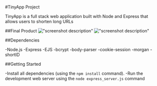 #TinyApp Project

TinyApp is a full stack web application built with Node and Express that allows
users to shorten long URLs

##Final Product !["screenshot description"](#) !["screenshot description"](#)

##Dependencies

-Node.js -Express -EJS -bcrypt -body-parser -cookie-session -morgan -shortID

##Getting Started

-Install all dependencies (using the `npm install` command). -Run the
development web server using the `node express_server.js` command
